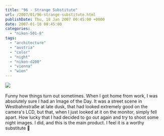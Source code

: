 ```yaml
---
title: "96 - Strange Substitute"
url: /2007/01/96-strange-substitute.html
publishDate: Thu, 18 Jan 2007 00:45:00 +0000
date: 2007-01-18 00:45:00
categories: 
  - "nikon-501-8"
tags: 
  - "architecture"
  - "austria"
  - "color"
  - "night"
  - "nikon-d200"
  - "vienna"
  - "wien"
---
```

<a href="https://d25zfm9zpd7gm5.cloudfront.net/1200x1200/2007/20070117_235139_ps.jpg"><img src="https://d25zfm9zpd7gm5.cloudfront.net/0600x0600/2007/20070117_235139_ps.jpg"/></a><br/><br/>Funny how things turn out sometimes. When I got home from work, I was absolutely sure I had an Image of the Day. It was a street scene in Westbahnstraße at late dusk, that had looked extremely good on the camera's LCD, but that, when I just looked at it on the monitor, simply fell apart. How lucky that I had decided to go out again and try to shoot some night images. I did, and this is the main product. I feel it is a worthy substitute 🙂
